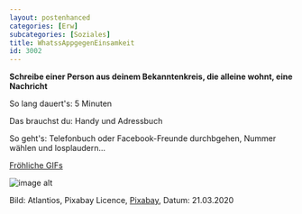 ```yaml
---
layout: postenhanced
categories: [Erw]
subcategories: [Soziales]
title: WhatssAppgegenEinsamkeit
id: 3002
---
```

**Schreibe einer Person aus deinem Bekanntenkreis, die alleine wohnt, eine Nachricht**

So lang dauert's: 5 Minuten

Das brauchst du: Handy und Adressbuch

So geht's: Telefonbuch oder Facebook-Freunde durchbgehen, Nummer wählen und losplaudern...

[Fröhliche GIFs](https://giphy.com/explore/froehlich)

![image alt](https://cdn.pixabay.com/photo/2018/05/28/22/11/message-in-a-bottle-3437294_1280.jpg)

Bild: Atlantios, Pixabay Licence, [Pixabay](https://pixabay.com/photos/message-in-a-bottle-bottle-sea-3437294/), Datum: 21.03.2020

